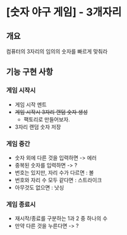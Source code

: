 # [숫자 야구 게임] - 3개자리

## 개요
컴퓨터의 3자리의 임의의 숫자를 빠르게 맞춰라

## 기능 구현 사항

### 게임 시작시
* 게임 시작 멘트
* ~~게임 시작시 3자리 랜덤 숫자 생성~~
  * 팩토리로 만들어보자.
* 3자리 랜덤 숫자 저장

### 게임 중간
* 숫자 외에 다른 것을 입력하면 -> 에러
* 중복된 숫자를 입력하면 -> ?
* 번호는 있지만, 자리 수가 다르면 : 볼
* 번호와 자리 수 모두 같다면 : 스트라이크
* 아무것도 없으면 : 낫싱

### 게임 종료시
* 재시작/종료를 구분하는 1과 2 중 하나의 수
* 만약 다른 것을 누른다면 -> ?